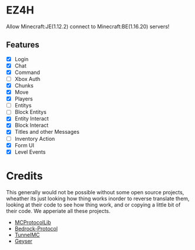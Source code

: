# EZ4H
Allow Minecraft:JE(1.12.2) connect to Minecraft:BE(1.16.20) servers!  
## Features
- [x] Login  
- [x] Chat  
- [x] Command  
- [ ] Xbox Auth  
- [X] Chunks  
- [X] Move  
- [X] Players  
- [ ] Entitys  
- [ ] Block Entitys  
- [X] Entity Interact  
- [X] Block Interact  
- [X] Titles and other Messages  
- [ ] Inventory Action  
- [X] Form UI  
- [X] Level Events  

# Credits
This generally would not be possible without some open source projects, wheather its just looking how thing works inorder to reverse translate them, looking at their code to see how thing work, and or copying a little bit of their code. We apperiate all these projects.  
- [MCProtocolLib](https://github.com/Steveice10/MCProtocolLib)
- [Bedrock-Protocol](https://github.com/PowerNukkit/Bedrock-Protocol)
- [TunnelMC](https://github.com/THEREALWWEFAN231/TunnelMC)
- [Geyser](https://github.com/GeyserMC/Geyser)
